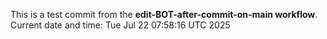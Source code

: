 This is a test commit from the **edit-BOT-after-commit-on-main workflow**.
Current date and time: Tue Jul 22 07:58:16 UTC 2025